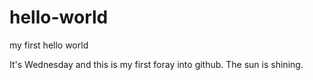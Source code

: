# hello-world
my first hello world

It's Wednesday and this is my first foray into github.
The sun is shining.
